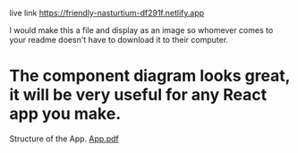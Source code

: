 live link https://friendly-nasturtium-df291f.netlify.app

I would make this a file and display as an image so whomever comes to your readme doesn't have to download it to their computer.
# The component diagram looks great, it will be very useful for any React app you make.

Structure of the App.
[App.pdf](https://github.com/theonlykmac200/GiphyFun/files/10224359/App.pdf)
